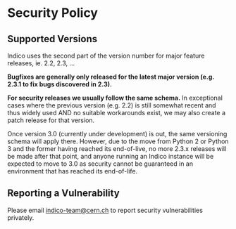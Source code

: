 # Security Policy

## Supported Versions

Indico uses the second part of the version number for major feature releases, ie.
2.2, 2.3, ...

**Bugfixes are generally only released for the latest major version (e.g. 2.3.1 to
fix bugs discovered in 2.3).**

**For security releases we usually follow the same schema.** In exceptional cases
where the previous version (e.g. 2.2) is still somewhat recent and thus widely
used AND no suitable workarounds exist, we may also create a patch release for
that version.

Once version 3.0 (currently under development) is out, the same versioning
schema will apply there. However, due to the move from Python 2 or Python 3 and
the former having reached its end-of-live, no more 2.3.x releases will be made
after that point, and anyone running an Indico instance will be expected to move
to 3.0 as security cannot be guaranteed in an environment that has reached its
end-of-life.

## Reporting a Vulnerability

Please email indico-team@cern.ch to report security vulnerabilities privately.
